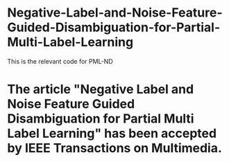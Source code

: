 # Negative-Label-and-Noise-Feature-Guided-Disambiguation-for-Partial-Multi-Label-Learning
This is the relevant code for PML-ND
# The article "Negative Label and Noise Feature Guided Disambiguation for Partial Multi Label Learning" has been accepted by IEEE Transactions on Multimedia.
